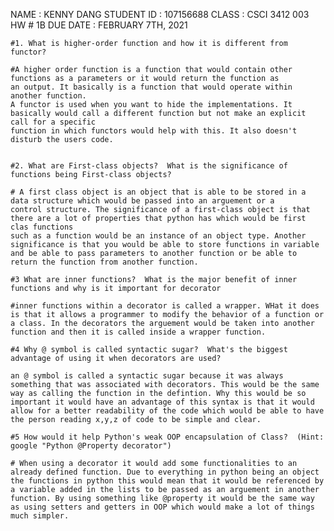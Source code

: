 NAME : KENNY DANG
STUDENT ID : 107156688
CLASS : CSCI 3412 003
HW # 1B
DUE DATE : FEBRUARY 7TH, 2021


    #1. What is higher-order function and how it is different from functor? 

    #A higher order function is a function that would contain other functions as a parameters or it would return the function as
    an output. It basically is a function that would operate within another function. 
    A functor is used when you want to hide the implementations. It basically would call a different function but not make an explicit call for a specific
    function in which functors would help with this. It also doesn't disturb the users code.


    #2. What are First-class objects?  What is the significance of functions being First-class objects? 

    # A first class object is an object that is able to be stored in a data structure which would be passed into an arguement or a 
    control structure. The significance of a first-class object is that there are a lot of properties that python has which would be first clas functions
    such as a function would be an instance of an object type. Another significance is that you would be able to store functions in variable and be able to pass parameters to another function or be able to return the function from another function. 

    #3 What are inner functions?  What is the major benefit of inner functions and why is it important for decorator 

    #inner functions within a decorator is called a wrapper. WHat it does is that it allows a programmer to modify the behavior of a function or a class. In the decorators the arguement would be taken into another function and then it is called inside a wrapper function.

    #4 Why @ symbol is called syntactic sugar?  What's the biggest advantage of using it when decorators are used? 

    an @ symbol is called a syntactic sugar because it was always something that was associated with decorators. This would be the same way as calling the function in the defintion. Why this would be so important it would have an advantage of this syntax is that it would allow for a better readability of the code which would be able to have the person reading x,y,z of code to be simple and clear. 

    #5 How would it help Python's weak OOP encapsulation of Class?  (Hint: google "Python @Property decorator")
    
    # When using a decorator it would add some functionalities to an already defined function. Due to everything in python being an object the functions in python this would mean that it would be referenced by a variable added in the lists to be passed as an arguement in another function. By using something like @property it would be the same way as using setters and getters in OOP which would make a lot of things much simpler. 